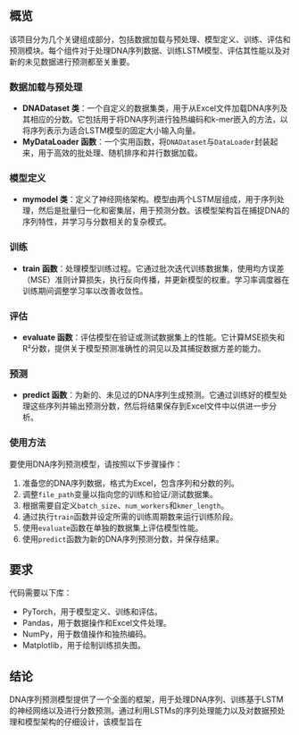 ## 概览

该项目分为几个关键组成部分，包括数据加载与预处理、模型定义、训练、评估和预测模块。每个组件对于处理DNA序列数据、训练LSTM模型、评估其性能以及对新的未见数据进行预测都至关重要。

### 数据加载与预处理

- **DNADataset 类**：一个自定义的数据集类，用于从Excel文件加载DNA序列及其相应的分数。它包括用于将DNA序列进行独热编码和k-mer嵌入的方法，以将序列表示为适合LSTM模型的固定大小输入向量。
- **MyDataLoader 函数**：一个实用函数，将`DNADataset`与`DataLoader`封装起来，用于高效的批处理、随机排序和并行数据加载。

### 模型定义

- **mymodel 类**：定义了神经网络架构。模型由两个LSTM层组成，用于序列处理，然后是批量归一化和密集层，用于预测分数。该模型架构旨在捕捉DNA的序列特性，并学习与分数相关的复杂模式。

### 训练

- **train 函数**：处理模型训练过程。它通过批次迭代训练数据集，使用均方误差（MSE）准则计算损失，执行反向传播，并更新模型的权重。学习率调度器在训练期间调整学习率以改善收敛性。

### 评估

- **evaluate 函数**：评估模型在验证或测试数据集上的性能。它计算MSE损失和R²分数，提供关于模型预测准确性的洞见以及其捕捉数据方差的能力。

### 预测

- **predict 函数**：为新的、未见过的DNA序列生成预测。它通过训练好的模型处理这些序列并输出预测分数，然后将结果保存到Excel文件中以供进一步分析。

### 使用方法

要使用DNA序列预测模型，请按照以下步骤操作：

1. 准备您的DNA序列数据，格式为Excel，包含序列和分数的列。
2. 调整`file_path`变量以指向您的训练和验证/测试数据集。
3. 根据需要自定义`batch_size`、`num_workers`和`kmer_length`。
4. 通过执行`train`函数并设定所需的训练周期数来运行训练阶段。
5. 使用`evaluate`函数在单独的数据集上评估模型性能。
6. 使用`predict`函数为新的DNA序列预测分数，并保存结果。

## 要求

代码需要以下库：

- PyTorch，用于模型定义、训练和评估。
- Pandas，用于数据操作和Excel文件处理。
- NumPy，用于数值操作和独热编码。
- Matplotlib，用于绘制训练损失图。

## 结论

DNA序列预测模型提供了一个全面的框架，用于处理DNA序列、训练基于LSTM的神经网络以及进行分数预测。通过利用LSTMs的序列处理能力以及对数据预处理和模型架构的仔细设计，该模型旨在
